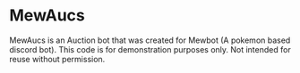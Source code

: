 # MewAucs
MewAucs is an Auction bot that was created for Mewbot (A pokemon based discord bot).
This code is for demonstration purposes only. Not intended for reuse without permission.
